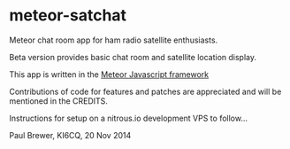 meteor-satchat
==============

Meteor chat room app for ham radio satellite enthusiasts.

Beta version provides basic chat room and satellite location display.

This app is written in the [Meteor Javascript framework](http://www.meteor.com)

Contributions of code for features and patches are appreciated and will be mentioned in the CREDITS.

Instructions for setup on a nitrous.io development VPS to follow...

Paul Brewer, KI6CQ, 20 Nov 2014
